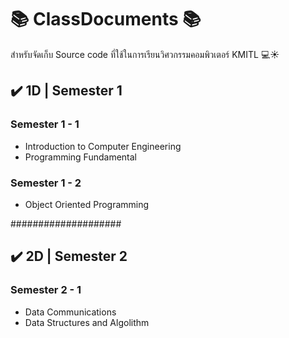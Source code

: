 # 📚 ClassDocuments 📚

สำหรับจัดเก็บ Source code ที่ใช้ในการเรียนวิศวกรรมคอมพิวเตอร์ KMITL 💻☀️


## ✔️ 1D | Semester 1

### Semester 1 - 1
* Introduction to Computer Engineering
* Programming Fundamental

### Semester 1 - 2
* Object Oriented Programming

####################

## ✔️ 2D | Semester 2

### Semester 2 - 1
* Data Communications
* Data Structures and Algolithm
